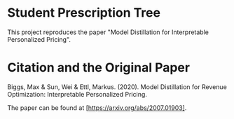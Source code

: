 # Student Prescription Tree

This project reproduces the paper "Model Distillation for Interpretable Personalized Pricing".

# Citation and the Original Paper

Biggs, Max & Sun, Wei & Ettl, Markus. (2020). Model Distillation for Revenue Optimization: Interpretable Personalized Pricing. 

The paper can be found at [https://arxiv.org/abs/2007.01903].
